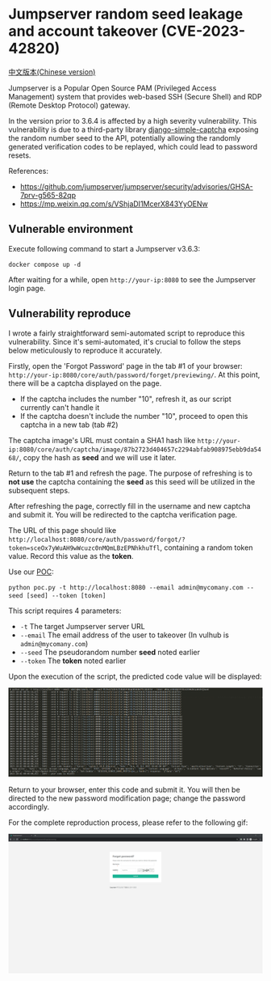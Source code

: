 # Jumpserver random seed leakage and account takeover (CVE-2023-42820)

[中文版本(Chinese version)](README.zh-cn.md)

Jumpserver is a Popular Open Source PAM (Privileged Access Management) system that provides web-based SSH (Secure Shell) and RDP (Remote Desktop Protocol) gateway.

In the version prior to 3.6.4 is affected by a high severity vulnerability. This vulnerability is due to a third-party library [django-simple-captcha](https://github.com/mbi/django-simple-captcha) exposing the random number seed to the API, potentially allowing the randomly generated verification codes to be replayed, which could lead to password resets.

References:

- <https://github.com/jumpserver/jumpserver/security/advisories/GHSA-7prv-g565-82qp>
- <https://mp.weixin.qq.com/s/VShjaDI1McerX843YyOENw>
<!-- - <https://www.leavesongs.com/PENETRATION/jumpserver-sep-2023-multiple-vulnerabilities-go-through.html> -->

## Vulnerable environment

Execute following command to start a Jumpserver v3.6.3:

```
docker compose up -d
```

After waiting for a while, open `http://your-ip:8080` to see the Jumpserver login page.

## Vulnerability reproduce

I wrote a fairly straightforward semi-automated script to reproduce this vulnerability. Since it's semi-automated, it's crucial to follow the steps below meticulously to reproduce it accurately.

Firstly, open the 'Forgot Password' page in the tab #1 of your browser: `http://your-ip:8080/core/auth/password/forget/previewing/`. At this point, there will be a captcha displayed on the page.

- If the captcha includes the number "10", refresh it, as our script currently can't handle it
- If the captcha doesn't include the number "10", proceed to open this captcha in a new tab (tab #2)

The captcha image's URL must contain a SHA1 hash like `http://your-ip:8080/core/auth/captcha/image/87b2723d404657c2294abfab908975ebb9da5468/`, copy the hash as **seed** and we will use it later.

Return to the tab #1 and refresh the page. The purpose of refreshing is to **not use** the captcha containing the **seed** as this seed will be utilized in the subsequent steps.

After refreshing the page, correctly fill in the username and new captcha and submit it. You will be redirected to the captcha verification page.

The URL of this page should like `http://localhost:8080/core/auth/password/forgot/?token=sceOx7yWuAH9wWcuzc0nMQmLBzEPNhkhuTfl`, containing a random token value. Record this value as the **token**.

Use our [POC](poc.py):

```
python poc.py -t http://localhost:8080 --email admin@mycomany.com --seed [seed] --token [token]
```

This script requires 4 parameters:

- `-t` The target Jumpserver server URL
- `--email` The email address of the user to takeover (In vulhub is `admin@mycomany.com`)
- `--seed` The pseudorandom number **seed** noted earlier
- `--token` The **token** noted earlier

Upon the execution of the script, the predicted code value will be displayed:

![](1.png)

Return to your browser, enter this code and submit it. You will then be directed to the new password modification page; change the password accordingly.

For the complete reproduction process, please refer to the following gif:

![](2.gif)
